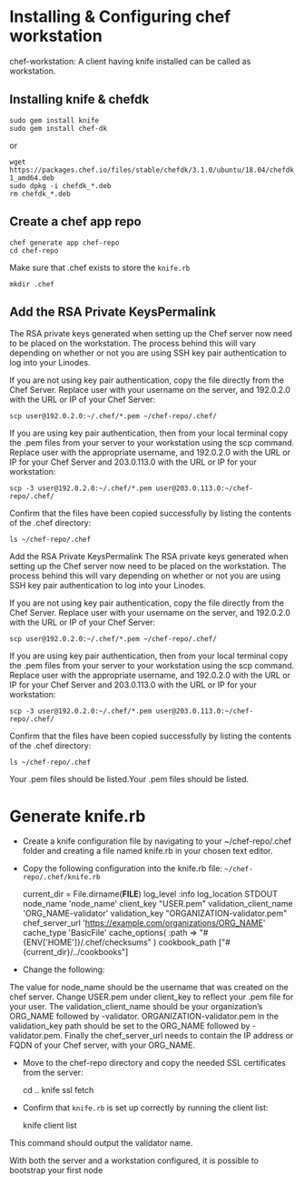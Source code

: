 # Installing & Configuring chef workstation

chef-workstation: A client having knife installed can be called as workstation.

## Installing knife & chefdk

    sudo gem install knife
    sudo gem install chef-dk

or

    wget https://packages.chef.io/files/stable/chefdk/3.1.0/ubuntu/18.04/chefdk_3.1.0-1_amd64.deb
    sudo dpkg -i chefdk_*.deb
    rm chefdk_*.deb

## Create a chef app repo

    chef generate app chef-repo
    cd chef-repo

Make sure that .chef exists to store the `knife.rb`

    mkdir .chef

## Add the RSA Private KeysPermalink

The RSA private keys generated when setting up the Chef server now need to be placed on the workstation. The process behind this will vary depending on whether or not you are using SSH key pair authentication to log into your Linodes.

If you are not using key pair authentication, copy the file directly from the Chef Server. Replace user with your username on the server, and 192.0.2.0 with the URL or IP of your Chef Server:

    scp user@192.0.2.0:~/.chef/*.pem ~/chef-repo/.chef/

If you are using key pair authentication, then from your local terminal copy the .pem files from your server to your workstation using the scp command. Replace user with the appropriate username, and 192.0.2.0 with the URL or IP for your Chef Server and 203.0.113.0 with the URL or IP for your workstation:

    scp -3 user@192.0.2.0:~/.chef/*.pem user@203.0.113.0:~/chef-repo/.chef/

Confirm that the files have been copied successfully by listing the contents of the .chef directory:

    ls ~/chef-repo/.chef

Add the RSA Private KeysPermalink
The RSA private keys generated when setting up the Chef server now need to be placed on the workstation. The process behind this will vary depending on whether or not you are using SSH key pair authentication to log into your Linodes.

If you are not using key pair authentication, copy the file directly from the Chef Server. Replace user with your username on the server, and 192.0.2.0 with the URL or IP of your Chef Server:

    scp user@192.0.2.0:~/.chef/*.pem ~/chef-repo/.chef/

If you are using key pair authentication, then from your local terminal copy the .pem files from your server to your workstation using the scp command. Replace user with the appropriate username, and 192.0.2.0 with the URL or IP for your Chef Server and 203.0.113.0 with the URL or IP for your workstation:

    scp -3 user@192.0.2.0:~/.chef/*.pem user@203.0.113.0:~/chef-repo/.chef/
Confirm that the files have been copied successfully by listing the contents of the .chef directory:

    ls ~/chef-repo/.chef

Your .pem files should be listed.Your .pem files should be listed.


# Generate knife.rb

- Create a knife configuration file by navigating to your ~/chef-repo/.chef folder and creating a file named knife.rb in your chosen text editor.

- Copy the following configuration into the knife.rb file:
`~/chef-repo/.chef/knife.rb`

    current_dir = File.dirname(__FILE__)
    log_level                :info
    log_location             STDOUT
    node_name                'node_name'
    client_key               "USER.pem"
    validation_client_name   'ORG_NAME-validator'
    validation_key           "ORGANIZATION-validator.pem"
    chef_server_url          'https://example.com/organizations/ORG_NAME'
    cache_type               'BasicFile'
    cache_options( :path => "#{ENV['HOME']}/.chef/checksums" )
    cookbook_path            ["#{current_dir}/../cookbooks"]

- Change the following:

The value for node_name should be the username that was created on the chef server.
Change USER.pem under client_key to reflect your .pem file for your user.
The validation_client_name should be your organization’s ORG_NAME followed by -validator.
ORGANIZATION-validator.pem in the validation_key path should be set to the ORG_NAME followed by -validator.pem.
Finally the chef_server_url needs to contain the IP address or FQDN of your Chef server, with your ORG_NAME.

- Move to the chef-repo directory and copy the needed SSL certificates from the server:

    cd ..
    knife ssl fetch

- Confirm that `knife.rb` is set up correctly by running the client list:

    knife client list

This command should output the validator name.

With both the server and a workstation configured, it is possible to bootstrap your first node